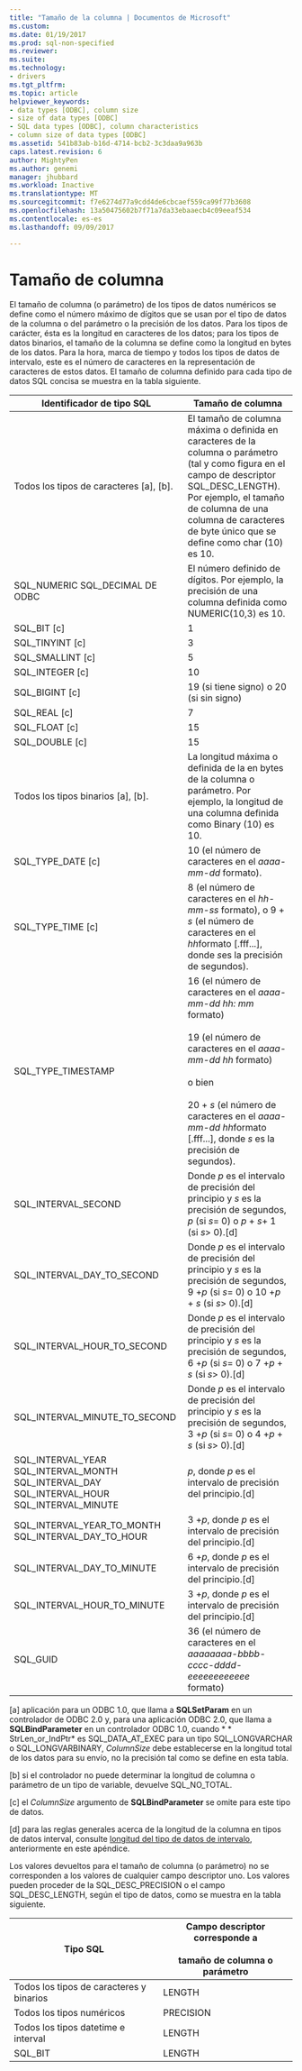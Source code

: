 ```yaml
---
title: "Tamaño de la columna | Documentos de Microsoft"
ms.custom: 
ms.date: 01/19/2017
ms.prod: sql-non-specified
ms.reviewer: 
ms.suite: 
ms.technology:
- drivers
ms.tgt_pltfrm: 
ms.topic: article
helpviewer_keywords:
- data types [ODBC], column size
- size of data types [ODBC]
- SQL data types [ODBC], column characteristics
- column size of data types [ODBC]
ms.assetid: 541b83ab-b16d-4714-bcb2-3c3daa9a963b
caps.latest.revision: 6
author: MightyPen
ms.author: genemi
manager: jhubbard
ms.workload: Inactive
ms.translationtype: MT
ms.sourcegitcommit: f7e6274d77a9cdd4de6cbcaef559ca99f77b3608
ms.openlocfilehash: 13a50475602b7f71a7da33ebaaecb4c09eeaf534
ms.contentlocale: es-es
ms.lasthandoff: 09/09/2017

---
```

# <a name="column-size"></a>Tamaño de columna
El tamaño de columna (o parámetro) de los tipos de datos numéricos se define como el número máximo de dígitos que se usan por el tipo de datos de la columna o del parámetro o la precisión de los datos. Para los tipos de carácter, ésta es la longitud en caracteres de los datos; para los tipos de datos binarios, el tamaño de la columna se define como la longitud en bytes de los datos. Para la hora, marca de tiempo y todos los tipos de datos de intervalo, este es el número de caracteres en la representación de caracteres de estos datos. El tamaño de columna definido para cada tipo de datos SQL concisa se muestra en la tabla siguiente.  
  
|Identificador de tipo SQL|Tamaño de columna|  
|-------------------------|-----------------|  
|Todos los tipos de caracteres [a], [b].|El tamaño de columna máxima o definida en caracteres de la columna o parámetro (tal y como figura en el campo de descriptor SQL_DESC_LENGTH). Por ejemplo, el tamaño de columna de una columna de caracteres de byte único que se define como char (10) es 10.|  
|SQL_NUMERIC SQL_DECIMAL DE ODBC|El número definido de dígitos. Por ejemplo, la precisión de una columna definida como NUMERIC(10,3) es 10.|  
|SQL_BIT [c]|1|  
|SQL_TINYINT [c]|3|  
|SQL_SMALLINT [c]|5|  
|SQL_INTEGER [c]|10|  
|SQL_BIGINT [c]|19 (si tiene signo) o 20 (si sin signo)|  
|SQL_REAL [c]|7|  
|SQL_FLOAT [c]|15|  
|SQL_DOUBLE [c]|15|  
|Todos los tipos binarios [a], [b].|La longitud máxima o definida de la en bytes de la columna o parámetro. Por ejemplo, la longitud de una columna definida como Binary (10) es 10.|  
|SQL_TYPE_DATE [c]|10 (el número de caracteres en el *aaaa-mm-dd* formato).|  
|SQL_TYPE_TIME [c]|8 (el número de caracteres en el *hh-mm-ss* formato), o 9 + *s* (el número de caracteres en el *hh*formato [.fff...], donde *s*es la precisión de segundos).|  
|SQL_TYPE_TIMESTAMP|16 (el número de caracteres en el *aaaa-mm-dd hh: mm* formato)<br /><br /> 19 (el número de caracteres en el *aaaa-mm-dd* *hh* formato)<br /><br /> o bien<br /><br /> 20 + *s* (el número de caracteres en el *aaaa-mm-dd hh*formato [.fff...], donde *s* es la precisión de segundos).|  
|SQL_INTERVAL_SECOND|Donde *p* es el intervalo de precisión del principio y *s* es la precisión de segundos, *p* (si *s*= 0) o *p* + *s*+ 1 (si *s*> 0).[d]|  
|SQL_INTERVAL_DAY_TO_SECOND|Donde *p* es el intervalo de precisión del principio y *s* es la precisión de segundos, 9 +*p* (si *s*= 0) o 10 +*p* + *s* (si *s*> 0).[d]|  
|SQL_INTERVAL_HOUR_TO_SECOND|Donde *p* es el intervalo de precisión del principio y *s* es la precisión de segundos, 6 +*p* (si *s*= 0) o 7 +*p* + *s* (si *s*> 0).[d]|  
|SQL_INTERVAL_MINUTE_TO_SECOND|Donde *p* es el intervalo de precisión del principio y *s* es la precisión de segundos, 3 +*p* (si *s*= 0) o 4 +*p* + *s* (si *s*> 0).[d]|  
|SQL_INTERVAL_YEAR SQL_INTERVAL_MONTH SQL_INTERVAL_DAY SQL_INTERVAL_HOUR SQL_INTERVAL_MINUTE|*p*, donde *p* es el intervalo de precisión del principio.[d]|  
|SQL_INTERVAL_YEAR_TO_MONTH SQL_INTERVAL_DAY_TO_HOUR|3 +*p*, donde *p* es el intervalo de precisión del principio.[d]|  
|SQL_INTERVAL_DAY_TO_MINUTE|6 +*p*, donde *p* es el intervalo de precisión del principio.[d]|  
|SQL_INTERVAL_HOUR_TO_MINUTE|3 +*p*, donde *p* es el intervalo de precisión del principio.[d]|  
|SQL_GUID|36 (el número de caracteres en el *aaaaaaaa-bbbb-cccc-dddd-eeeeeeeeeeee* formato)|  
  
 [a] aplicación para un ODBC 1.0, que llama a **SQLSetParam** en un controlador de ODBC 2.0 y, para una aplicación ODBC 2.0, que llama a **SQLBindParameter** en un controlador ODBC 1.0, cuando \* * StrLen_or_IndPtr* es SQL_DATA_AT_EXEC para un tipo SQL_LONGVARCHAR o SQL_LONGVARBINARY, *ColumnSize* debe establecerse en la longitud total de los datos para su envío, no la precisión tal como se define en esta tabla.  
  
 [b] si el controlador no puede determinar la longitud de columna o parámetro de un tipo de variable, devuelve SQL_NO_TOTAL.  
  
 [c] el *ColumnSize* argumento de **SQLBindParameter** se omite para este tipo de datos.  
  
 [d] para las reglas generales acerca de la longitud de la columna en tipos de datos interval, consulte [longitud del tipo de datos de intervalo](../../../odbc/reference/appendixes/interval-data-type-length.md), anteriormente en este apéndice.  
  
 Los valores devueltos para el tamaño de columna (o parámetro) no se corresponden a los valores de cualquier campo descriptor uno. Los valores pueden proceder de la SQL_DESC_PRECISION o el campo SQL_DESC_LENGTH, según el tipo de datos, como se muestra en la tabla siguiente.  
  
|Tipo SQL|Campo descriptor corresponde a<br /><br /> tamaño de columna o parámetro|  
|--------------|--------------------------------------------------------------------|  
|Todos los tipos de caracteres y binarios|LENGTH|  
|Todos los tipos numéricos|PRECISION|  
|Todos los tipos datetime e interval|LENGTH|  
|SQL_BIT|LENGTH|

